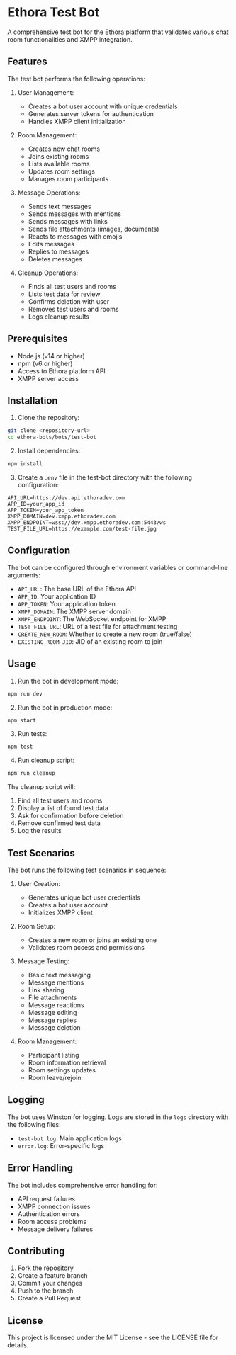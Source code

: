 # Ethora Test Bot

A comprehensive test bot for the Ethora platform that validates various chat room functionalities and XMPP integration.

## Features

The test bot performs the following operations:

1. User Management:
   - Creates a bot user account with unique credentials
   - Generates server tokens for authentication
   - Handles XMPP client initialization

2. Room Management:
   - Creates new chat rooms
   - Joins existing rooms
   - Lists available rooms
   - Updates room settings
   - Manages room participants

3. Message Operations:
   - Sends text messages
   - Sends messages with mentions
   - Sends messages with links
   - Sends file attachments (images, documents)
   - Reacts to messages with emojis
   - Edits messages
   - Replies to messages
   - Deletes messages

4. Cleanup Operations:
   - Finds all test users and rooms
   - Lists test data for review
   - Confirms deletion with user
   - Removes test users and rooms
   - Logs cleanup results

## Prerequisites

- Node.js (v14 or higher)
- npm (v6 or higher)
- Access to Ethora platform API
- XMPP server access

## Installation

1. Clone the repository:
```bash
git clone <repository-url>
cd ethora-bots/bots/test-bot
```

2. Install dependencies:
```bash
npm install
```

3. Create a `.env` file in the test-bot directory with the following configuration:
```env
API_URL=https://dev.api.ethoradev.com
APP_ID=your_app_id
APP_TOKEN=your_app_token
XMPP_DOMAIN=dev.xmpp.ethoradev.com
XMPP_ENDPOINT=wss://dev.xmpp.ethoradev.com:5443/ws
TEST_FILE_URL=https://example.com/test-file.jpg
```

## Configuration

The bot can be configured through environment variables or command-line arguments:

- `API_URL`: The base URL of the Ethora API
- `APP_ID`: Your application ID
- `APP_TOKEN`: Your application token
- `XMPP_DOMAIN`: The XMPP server domain
- `XMPP_ENDPOINT`: The WebSocket endpoint for XMPP
- `TEST_FILE_URL`: URL of a test file for attachment testing
- `CREATE_NEW_ROOM`: Whether to create a new room (true/false)
- `EXISTING_ROOM_JID`: JID of an existing room to join

## Usage

1. Run the bot in development mode:
```bash
npm run dev
```

2. Run the bot in production mode:
```bash
npm start
```

3. Run tests:
```bash
npm test
```

4. Run cleanup script:
```bash
npm run cleanup
```

The cleanup script will:
1. Find all test users and rooms
2. Display a list of found test data
3. Ask for confirmation before deletion
4. Remove confirmed test data
5. Log the results

## Test Scenarios

The bot runs the following test scenarios in sequence:

1. User Creation:
   - Generates unique bot user credentials
   - Creates a bot user account
   - Initializes XMPP client

2. Room Setup:
   - Creates a new room or joins an existing one
   - Validates room access and permissions

3. Message Testing:
   - Basic text messaging
   - Message mentions
   - Link sharing
   - File attachments
   - Message reactions
   - Message editing
   - Message replies
   - Message deletion

4. Room Management:
   - Participant listing
   - Room information retrieval
   - Room settings updates
   - Room leave/rejoin

## Logging

The bot uses Winston for logging. Logs are stored in the `logs` directory with the following files:
- `test-bot.log`: Main application logs
- `error.log`: Error-specific logs

## Error Handling

The bot includes comprehensive error handling for:
- API request failures
- XMPP connection issues
- Authentication errors
- Room access problems
- Message delivery failures

## Contributing

1. Fork the repository
2. Create a feature branch
3. Commit your changes
4. Push to the branch
5. Create a Pull Request

## License

This project is licensed under the MIT License - see the LICENSE file for details.
